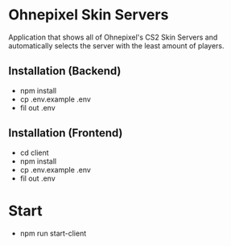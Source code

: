 # Ohnepixel Skin Servers

Application that shows all of Ohnepixel's CS2 Skin Servers and automatically selects the server with the least amount of players.

## Installation (Backend)

- npm install
- cp .env.example .env
- fil out .env

## Installation (Frontend)

- cd client
- npm install
- cp .env.example .env
- fil out .env

# Start

- npm run start-client
